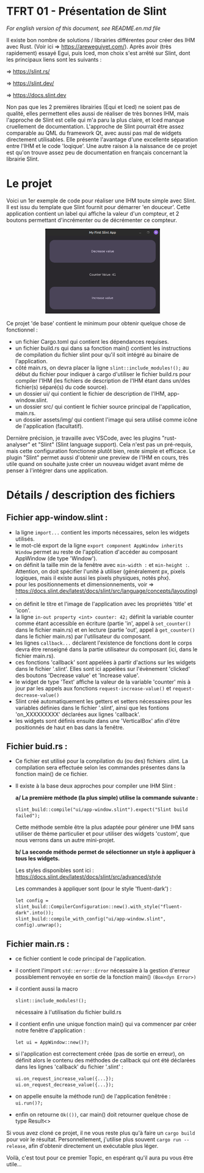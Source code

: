 # TFRT 01 - Présentation de Slint

   _For english version of this document, see README.en.md file_

Il existe bon nombre de solutions / librairies différentes pour créer des IHM avec Rust. (Voir ici => https://areweguiyet.com/).
Après avoir (très rapidement) essayé Egui, puis Iced, mon choix s'est arrêté sur Slint, dont les principaux liens sont les suivants :

 => https://slint.rs/

 => https://slint.dev/ 

 => https://docs.slint.dev

Non pas que les 2 premières librairies (Equi et Iced) ne soient pas de qualité, elles permettent elles aussi de réaliser de très bonnes IHM, mais l'approche de Slint est celle qui m'a paru la plus claire, et Iced manque cruellement de documentation.
L'approche de Slint pourrait être assez comparable au QML du framework Qt, avec aussi pas mal de widgets directement utilisables.
Elle présente l'avantage d'une excellente séparation entre l'IHM et le code 'loqique'.
Une autre raison à la naissance de ce projet est qu'on trouve assez peu de documentation en français concernant la librairie Slint. 


# Le projet

Voici un 1er exemple de code pour réaliser une IHM toute simple avec Slint. Il est issu du template que Slint fournit pour démarrer 'en douceur'. Cette application contient un label qui affiche la valeur d'un compteur, et 2 boutons permettant d'incrémenter ou de décrémenter ce compteur.
<p align="center">
  <img width="300" src="/01_Introducing_Slint.png">
</p>

Ce  projet 'de base' contient le minimum pour obtenir quelque chose de fonctionnel :
 - un fichier Cargo.toml qui contient les dépendances requises.
 - un fichier build.rs qui dans sa fonction main() contient les instructions de compilation du fichier slint pour qu'il soit intégré au binaire de l'application.
 - côté main.rs, on devra placer la ligne ```slint::include_modules!();``` au début du fichier pour indiquer à cargo d'utiliser le fichier build.rs pour compiler
   l'IHM (les fichiers de description de l'IHM étant dans un/des fichier(s) séparé(s) du code source).
 - un dossier ui/ qui contient le fichier de description de l'IHM, app-window.slint.
 - un dossier src/ qui contient le fichier source principal de l'application, main.rs.
 - un dossier assets/img/ qui contient l'image qui sera utilisé comme icône de l'application (facultatif).

Dernière précision, je travaille avec VSCode, avec les plugins "rust-analyser" et "Slint" (Slint language support). Cela n'est pas un pré-requis, mais cette configuration fonctionne plutôt bien, reste simple et efficace. 
Le plugin "Slint" permet aussi d'obtenir une preview de l'IHM en cours, très utile quand on souhaite juste créer un nouveau widget avant même de penser à l'intégrer dans une application. 



# Détails / description des fichiers 

## Fichier app-window.slint :
 - la ligne ```import...``` contient les imports nécessaires, selon les widgets utilisés.
 - le mot-clé export de la ligne ```export component AppWindow inherits Window``` permet au reste de l'application d'accéder au composant AppWindow (de type
   'Window').
 - on définit la taille min de la fenêtre avec ```min-width :``` et ```min-height :```. Attention, on doit spécifier l'unité à utiliser (généralement px, pixels logiques,
   mais il existe aussi les pixels physiques, notés phx).
 - pour les positionnements et dimensionnements, voir => https://docs.slint.dev/latest/docs/slint/src/language/concepts/layouting).
 - on définit le titre et l'image de l'application avec les propriétés 'title' et 'icon'.
 - la ligne ```in-out property <int> counter: 42;``` définit la variable counter comme étant accessible en écriture (partie 'in', appel à ```set_counter()```
   dans le fichier main.rs) et en lecture (partie 'out', appel à ```get_counter()``` dans le fichier main.rs) par l'utilisateur du composant.
 - les lignes ```callback...``` déclarent l'existence de fonctions dont le corps devra être renseigné dans la partie utilisateur du composant (ici, dans le
   fichier main.rs).
 - ces fonctions 'callback' sont appelées à partir d'actions sur les widgets dans le fichier '.slint'. Elles sont ici appelées sur l'évènement 'clicked' des
   boutons 'Decrease value' et 'Increase value'.
 - le widget de type 'Text' affiche la valeur de la variable 'counter' mis à jour par les appels aux fonctions ```request-increase-value()``` et ```request-
   decrease-value()```
 - Slint créé automatiquement les getters et setters nécessaires pour les variables définies dans le fichier '.slint', ainsi que les fontions 'on_XXXXXXXXX'
   déclarées aux lignes 'callback'.
 - les widgets sont définis ensuite dans une 'VerticalBox' afin d'être positionnés de haut en bas dans la fenêtre.


## Fichier buid.rs :
 - Ce fichier est utilisé pour la compilation du (ou des) fichiers .slint. La compilation sera effectuée selon les commandes présentes dans la fonction main() de
   ce fichier.
 - Il existe à la base deux approches pour compiler une IHM Slint :

   **a/ La première méthode (la plus simple) utilise la commande suivante :**
   ```
   slint_build::compile("ui/app-window.slint").expect("Slint build failed");
   ```

      Cette méthode semble être la plus adaptée pour générer une IHM sans utiliser de thème particulier et pour utiliser des widgets 'custom', que nous verrons
      dans un autre mini-projet.

   **b/ La seconde méthode permet de sélectionner un style à appliquer à tous les widgets.**
   
      Les styles disponibles sont ici : https://docs.slint.dev/latest/docs/slint/src/advanced/style

      Les commandes à appliquer sont (pour le style 'fluent-dark') :
      ```
    let config = slint_build::CompilerConfiguration::new().with_style("fluent-dark".into());
    slint_build::compile_with_config("ui/app-window.slint", config).unwrap();
      ```
   
## Fichier main.rs :
  - ce fichier contient le code principal de l'application.    
  - il contient l'import ``std::error::Error`` nécessaire à la gestion d'erreur possiblement renvoyée en sortie de la fonction main() ```(Box<dyn Error>)```
  - il contient aussi la macro
    ```
    slint::include_modules!();
    ```
    nécessaire à l'utilisation du fichier build.rs
    
  - il contient enfin une unique fonction main() qui va commencer par créer notre fenêtre d'application :
    ```
    let ui = AppWindow::new()?;
    ```
    
  - si l'application est correctement créée (pas de sortie en erreur), on définit alors le contenu des méthodes de callback qui ont été déclarées dans les lignes
    'callback' du fichier '.slint' :
    ```
	ui.on_request_increase_value({...});
	ui.on_request_decrease_value({...});
    ```

  - on appelle ensuite la méthode run() de l'application fenêtrée : ```ui.run()?;```   
  - enfin on retourne ```Ok(())```, car main() doit retourner quelque chose de type Result<>


Si vous avez cloné ce projet, il ne vous reste plus qu'à faire un ```cargo build``` pour voir le résultat. Personnellement, j'utilise plus souvent ``cargo run --release``, afin d'obtenir directement un exécutable plus léger.

Voilà, c'est tout pour ce premier Topic, en espérant qu'il aura pu vous être utile...

